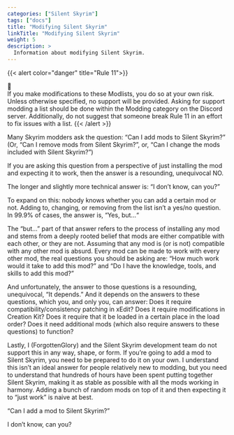 ```yaml
---
categories: ["Silent Skyrim"]
tags: ["docs"] 
title: "Modifying Silent Skyrim"
linkTitle: "Modifying Silent Skyrim"
weight: 5
description: >
  Information about modifying Silent Skyrim.
---
```


{{< alert color="danger" title="Rule 11">}}
<div class="alert-icon">🛑</div>
If you make modifications to these Modlists, you do so at your own risk. Unless otherwise specified, no support will be provided. Asking for support modding a list should be done within the Modding category on the Discord server. Additionally, do not suggest that someone break Rule 11 in an effort to fix issues with a list.
{{< /alert >}}

Many Skyrim modders ask the question: “Can I add mods to Silent Skyrim?” (Or, “Can I remove mods from Silent Skyrim?”, or, “Can I change the mods included with Silent Skyrim?”)

If you are asking this question from a perspective of just installing the mod and expecting it to work, then the answer is a resounding, unequivocal NO.

The longer and slightly more technical answer is: “I don’t know, can you?”

To expand on this: nobody knows whether you can add a certain mod or not. Adding to, changing, or removing from the list isn’t a yes/no question. In 99.9% of cases, the answer is, “Yes, but…“

The “but…” part of that answer refers to the process of installing any mod and stems from a deeply rooted belief that mods are either compatible with each other, or they are not. Assuming that any mod is (or is not) compatible with any other mod is absurd. Every mod can be made to work with every other mod, the real questions you should be asking are: “How much work would it take to add this mod?” and “Do I have the knowledge, tools, and skills to add this mod?”

And unfortunately, the answer to those questions is a resounding, unequivocal, “It depends.” And it depends on the answers to these questions, which you, and only you, can answer: Does it require compatibility/consistency patching in xEdit? Does it require modifications in Creation Kit? Does it require that it be loaded in a certain place in the load order? Does it need additional mods (which also require answers to these questions) to function?

Lastly, I (ForgottenGlory) and the Silent Skyrim development team do not support this in any way, shape, or form. If you’re going to add a mod to Silent Skyrim, you need to be prepared to do it on your own. I understand this isn’t an ideal answer for people relatively new to modding, but you need to understand that hundreds of hours have been spent putting together Silent Skyrim, making it as stable as possible with all the mods working in harmony. Adding a bunch of random mods on top of it and then expecting it to “just work” is naive at best.

“Can I add a mod to Silent Skyrim?”

I don’t know, can you?